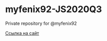 # myfenix92-JS2020Q3
Private repository for @myfenix92

[Ссылка на сайт](https://rolling-scopes-school.github.io/myfenix92-JS2020Q3/webdev/)
